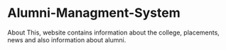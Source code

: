 # Alumni-Managment-System
About This, website contains information about the college, placements, news and also information about alumni. 
